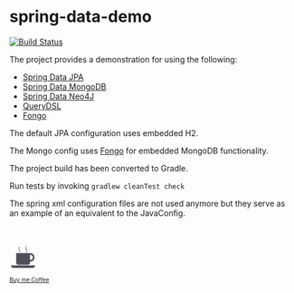 spring-data-demo
================

[![Build Status](https://travis-ci.org/corneil/spring-data-demo.png?branch=master)](https://travis-ci.org/corneil/spring-data-demo)

The project provides a demonstration for using the following:

  * [Spring Data JPA](http://projects.spring.io/spring-data-jpa)
  * [Spring Data MongoDB](http://projects.spring.io/spring-data-mongodb)
  * [Spring Data Neo4J](http://projects.spring.io/spring-data-neo4j)
  * [QueryDSL](http://www.querydsl.com)
  * [Fongo](https://github.com/fakemongo)
  

The default JPA configuration uses embedded H2.

The Mongo config uses [Fongo](https://github.com/fakemongo) for embedded MongoDB functionality.


The project build has been converted to Gradle.

Run tests by invoking `gradlew cleanTest check`

The spring xml configuration files are not used anymore but they serve as an example of an equivalent to the JavaConfig.

[<br/><br/><img width="48px" height="48px" src="https://raw.githubusercontent.com/corneil/spring-data-rest-angular-demo/master/buy-me-coffee.png"><img><br/><span style="font-size: x-small">Buy me Coffee</span>](https://www.paypal.com/paypalme/CorneilduPlessis)